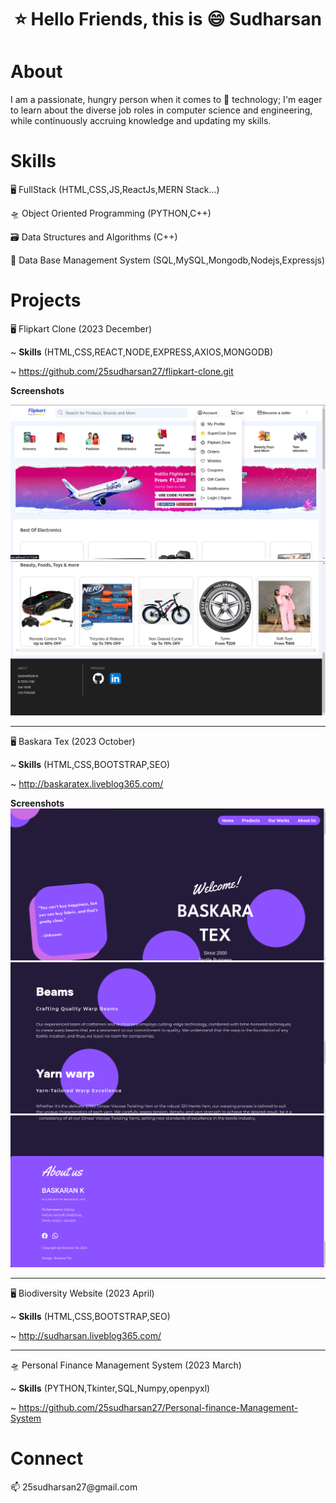 

<h1 align="center">⭐ Hello Friends, this is 😄 Sudharsan</h1>
<h1 align="left">About</h1>

I am a passionate, hungry person when it comes to 🔭 technology; I'm eager to learn about the diverse job roles in computer science and engineering, while continuously accruing knowledge and updating my skills.</h3>

<h1 align="left">Skills</h1>

🖥️ FullStack (HTML,CSS,JS,ReactJs,MERN Stack...)

🛸 Object Oriented Programming (PYTHON,C++)

🗃️ Data Structures and Algorithms (C++)

💾 Data Base Management System (SQL,MySQL,Mongodb,Nodejs,Expressjs)

<h1 align="left">Projects</h1>

🖥️ Flipkart Clone (2023 December)

~ <b> Skills</b> (HTML,CSS,REACT,NODE,EXPRESS,AXIOS,MONGODB)

~ https://github.com/25sudharsan27/flipkart-clone.git

**Screenshots**

<img src="lapdrop1.png">
<img src="lap3.png">



<hr>

🖥️ Baskara Tex (2023 October)

~<b> Skills</b> (HTML,CSS,BOOTSTRAP,SEO)

~ http://baskaratex.liveblog365.com/

**Screenshots**
<img src="bas1.png">
<img src="bas2.png">
<img src="bas3.png">

<hr>

🖥️ Biodiversity Website (2023 April)

~ <b>Skills</b> (HTML,CSS,BOOTSTRAP,SEO)

~ http://sudharsan.liveblog365.com/

<hr>

🛸 Personal Finance Management System (2023 March)

~ <b>Skills</b> (PYTHON,Tkinter,SQL,Numpy,openpyxl)

~ https://github.com/25sudharsan27/Personal-finance-Management-System


<h1 align="left">Connect</h1>
📫 25sudharsan27@gmail.com


